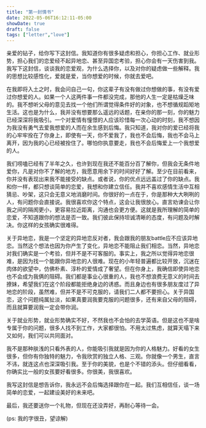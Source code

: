 ```yaml
---
title: "第一封情书"
date: 2022-05-06T16:12:11-05:00
showDate: true
draft: false
tags: ["letter","love"]
---
```


亲爱的钻子，给你写下这封信。我知道你有很多疑虑和担心，你担心工作、就业形势，担心我们的恋爱经不起异地恋、甚至异国恋考验，担心你会有一天伤害到我。我写下这封信，谈谈我的恋爱观，为什么选择你，以及对你的疑虑做一些解释。我的思想比较感性化，爱就是爱，当你想爱的时候，你就去爱吧。

在我即将入土之时，我会问自己一句，你这辈子有没有做过你想做的事，有没有爱过你想爱的人。如果一个人这两件事一件都没完成，那他的人生一定是枯燥乏味的。我不想听父母的意见去找一个他们所谓觉得条件好的对象，也不想循规蹈矩地生活。这也是为什么，我并没有想要那么遥远的话题，在亲你的那一刻，你的魅力已经深深将我吸引。一个对爱情有憧憬的人应该珍惜每一次心动的时刻，我不想因为我没有勇气去爱我想爱的人而在余生感到后悔。我只知道，我对你的爱已经将我的心牢牢拴在了你身上，即使有一天，你不爱我了，我也不会后悔，我也不会马上离开，因为我的心已经被拴住了。哪怕你执意要走，我也不会后悔爱上一个我想爱的人。

我们唠嗑已经有了半年之久，也许到现在我还不能百分百了解你，但我会无条件地爱你，凡是对你不了解的地方，我愿意用余下的时间好好了解。至少在目前看来，你并没有表现出来我不能接受的缺点。或者说，你的优点远远盖过了你的缺点。我和你一样，都只想谈简单的恋爱，我想和你建立信任。我并不喜欢感情生活中互相猜忌、吵架，这只会无意义地消磨时间。你很好的一点在于，你是那种大大咧咧的人，有问题你会直接说。我很喜欢你这个特点，这会让我很放心。直言劝谏会让你我之间的隔阂更小，更容易拉近距离，沟通也会更方便。这就是我所理解的简单的恋爱，不知道跟你的想法是否一致。我们彼此保持坦诚清晰的态度，有问题及时解决。你这样的女孩确实很难得。

关于异地恋，我是一个坚定的异地恋反对者，我会跟我的朋友battle应不应该异地恋。当然这个想法也因为你产生了变化，异地恋不能阻止我们相恋。当然，异地恋对我们确实是一个考验，但并不是不可客服的。事实上，我之所以觉得异地恋很难，是因为找一个能跟你异地恋的人很难。现在的小年轻普遍都比较开放，沉迷在肉体的欲望中，仿佛朴素、淳朴的爱情成了奢望。但在你身上，我确信即使异地恋也不会成为我俩的阻碍。我们都是事业心很重的人，我也不想浪费无意义的时间去撩妹，希望我们在这个阶段都能拒绝身边的诱惑。而且身边也有很多朋友度过了异地恋的阶段，虽然难，但并不是不可克服的，请我们二人都不要担心。关于异国恋，这个问题纯属扯淡，如果真要润我要克服的问题很多，还有来自父母的阻碍，而且就算要润我一定会带你润。

关于就业形势，就业形势确实不好，不然我也不会怕的去学英语。但是这也不是啥专属于你的问题，很多人找不到工作，大家都很怕。不用太过焦虑，就算天塌下来又如何，我们可以共同面对。

我不是那种肤浅的只看外表的人，你能吸引我就是因为你的人格魅力。好看的女生很多，但你有你独特的魅力，令我欣赏的独立人格、三观。你就像一个男生，直言不讳，就连这点也深深吸引我。至于你的美貌，也是个不错的添头。但仔细看看，你确实比一般的女孩要好看很多。你很美，我很喜欢。

我写这封信是想告诉你，我永远不会后悔选择跟你在一起。我们互相信任，谈一场简单的恋爱，一起建设美好的未来吧。

最后，我还要送你一个礼物，但现在还没弄好，再耐心等待一会。

(ps: 我的字很丑，望谅解)
